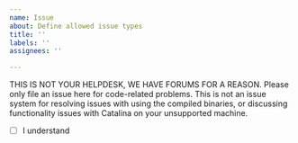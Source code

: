 ```yaml
---
name: Issue
about: Define allowed issue types
title: ''
labels: ''
assignees: ''

---
```


THIS IS NOT YOUR HELPDESK, WE HAVE FORUMS FOR A REASON. Please only file an issue here for code-related problems. This is not an issue system for resolving issues with using the compiled binaries, or discussing functionality issues with Catalina on your unsupported machine.
- [ ] I understand
